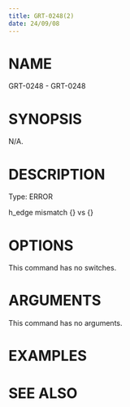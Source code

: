 ```yaml
---
title: GRT-0248(2)
date: 24/09/08
---
```


# NAME

GRT-0248 - GRT-0248

# SYNOPSIS

N/A.

# DESCRIPTION

Type: ERROR

h_edge mismatch {} vs {}

# OPTIONS

This command has no switches.

# ARGUMENTS

This command has no arguments.

# EXAMPLES

# SEE ALSO
